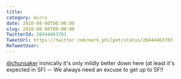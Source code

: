 ```yaml
---
title: 
category: micro
date: 2010-08-06T00:00:00
slug: 2010-08-06T00:00:00
TwitterId: 20444463703
TweetUrl: https://twitter.com/mark_philpot/status/20444463703
ReTweetUser: 
---
```


[@chunsaker](https://twitter.com/chunsaker) ironically it's only mildly better down here (at least it's expected in SF) -- We always need an excuse to get up to SF!!